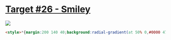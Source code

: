 # [Target #26 - Smiley](https://cssbattle.dev/play/26)

![](https://cssbattle.dev/targets/26.png)

```HTML
<style>*{margin:200 140 40;background:radial-gradient(at 50% 0,#0000 47%,#060f55 47%,#060f55 71%,#0000 71%)no-repeat#6592cf}*>*{margin:0;transform:scale(-1) translate(106q,169q);-webkit-box-reflect:left 85q
```
